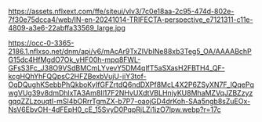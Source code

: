 https://assets.nflxext.com/ffe/siteui/vlv3/7c0e18aa-2c95-474d-802e-7f30e75dcca4/web/IN-en-20241014-TRIFECTA-perspective_e7121311-c11e-4809-a3e6-22abffa33569_large.jpg


https://occ-0-3365-2186.1.nflxso.net/dnm/api/v6/mAcAr9TxZIVbINe88xb3Teg5_OA/AAAABchPG15dc4HfMgdO7Ok_yHF00h-mpq8FWL-GFsS3Fc_J38O9VSdBMCmLYvevY5DM4qlfT5aSXasH2FBTH4_QF-kcgHQhYhFQQpsC2HFZBexbVujU-jiY3tof-OqDQughKSebbPhQkboKyIfGFZrtdQ6ndDXPf8McL4X2P6ZSyXN7F_lQqePqwgVUg39v8dmDhlxTA3Am8Il17F2NHvUXdtVBLHnjyKU8MhaMZVqJZBZzyzgqqZZLzouqtI-mSl4bORrrTgmZX-b7P7-oaojGD4drKoh-SAa5ngb8sZuEOx-NsV6EbvOH-4dFEpH0_cE_15SvyD0PqpRjLZi1izO7lpw.webp?r=17c